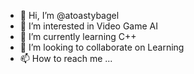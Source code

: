 - 👋 Hi, I’m @atoastybagel
- 👀 I’m interested in Video Game AI
- 🌱 I’m currently learning C++
- 💞️ I’m looking to collaborate on Learning
- 📫 How to reach me ... 

<!---
atoastybagel/atoastybagel is a ✨ special ✨ repository because its `README.md` (this file) appears on your GitHub profile.
You can click the Preview link to take a look at your changes.
--->
